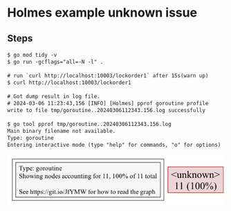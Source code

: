 # Holmes example unknown issue

## Steps

``` shell
$ go mod tidy -v
$ go run -gcflags="all=-N -l" .

# run `curl http://localhost:10003/lockorder1` after 15s(warn up)
$ curl http://localhost:10003/lockorder1

# Got dump result in log file.
# 2024-03-06 11:23:43,156 [INFO] [Holmes] pprof goroutine profile write to file tmp/goroutine..20240306112343.156.log successfully

$ go tool pprof tmp/goroutine..20240306112343.156.log
Main binary filename not available.
Type: goroutine
Entering interactive mode (type "help" for commands, "o" for options)
```

![profile001](./profile001.png)
